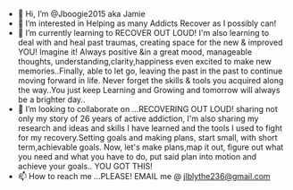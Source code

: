 - 👋 Hi, I’m @Jboogie2015 aka Jamie
- 👀 I’m interested in Helping as many Addicts Recover as I possibly can! 
- 🌱 I’m currently learning to RECOVER OUT LOUD! I'm also learning to deal with and heal past traumas, creating space for the new & improved YOU! Imagine it! Always positive &in a great mood, manageable thoughts, understanding,clarity,happiness even excited to make new memories..Finally, able to let go, leaving the past in the past to continue moving forward in life. Never forget the skills & tools you acquired along the way..You just keep Learning and Growing and tomorrow will always be a brighter day..
- 💞️ I’m looking to collaborate on ...RECOVERING OUT LOUD! sharing not only my story of 26 years of active addiction, I'm also sharing my research and ideas and skills I have learned and the tools I used to fight for my recovery.Setting goals and making plans, start small, with short term,achievable goals. Now, let's make plans,map it out, figure out what you need and what you have to do, put said plan into motion and achieve your goals.. YOU GOT THIS! 
- 📫 How to reach me ...PLEASE! EMAIL me @ jlblythe236@gmail.com 

<!---
Jboogie2015/Jboogie2015 is a ✨ special ✨ repository because its `README.md` (this file) appears on your GitHub profile.
You can click the Preview link to take a look at your changes.
--->
